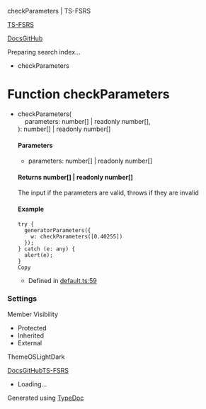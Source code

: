 checkParameters | TS-FSRS

[TS-FSRS](https://open-spaced-repetition.github.io/ts-fsrs/)

[Docs](https://open-spaced-repetition.github.io/ts-fsrs/)[GitHub](https://github.com/open-spaced-repetition/ts-fsrs)

Preparing search index...

* checkParameters

Function checkParameters
========================

* checkParameters(  
      parameters: number[] | readonly number[],  
  ): number[] | readonly number[]

  #### Parameters

  + parameters: number[] | readonly number[]

  #### Returns number[] | readonly number[]

  The input if the parameters are valid, throws if they are invalid

  #### Example

  ```
  try {  
    generatorParameters({  
      w: checkParameters([0.40255])  
    });  
  } catch (e: any) {  
    alert(e);  
  }
  Copy
  ```

  + Defined in [default.ts:59](https://github.com/open-spaced-repetition/ts-fsrs/blob/448c678f6f26c323e9e70bad552dc154ac6f7de6/src/fsrs/default.ts#L59)

### Settings

Member Visibility

* Protected
* Inherited
* External

ThemeOSLightDark

[Docs](https://open-spaced-repetition.github.io/ts-fsrs/)[GitHub](https://github.com/open-spaced-repetition/ts-fsrs)[TS-FSRS](../modules.html)

* Loading...

Generated using [TypeDoc](https://typedoc.org/)